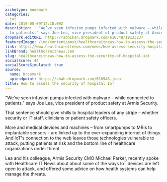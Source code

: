 ```yaml
---
archetype: bookmark
categories:
- iot
date: 2019-05-09T12:10:09Z
description: ' "We’ve seen infusion pumps infected with malware – while connected
  to patients," says Joe Lea, vice president of product safety at Armis Security.'
dropmark.editURL: http://radhikan.dropmark.com/616548/19133237
featuredImage: /img/content/post/healthcareitnews-how-to-assess-the-security-of-hospital-iot.png
link: https://www.healthcareitnews.com/news/how-assess-security-hospital-iot
linkBrand: healthcareitnews.com
slug: healthcareitnews-how-to-assess-the-security-of-hospital-iot
socialScore: 44
socialScoreSimulated: true
source:
  name: Dropmark
  apiendpoint: https://shah.dropmark.com/616548.json
title: How to assess the security of hospital IoT
---
```

 "We’ve seen infusion pumps infected with malware – while connected to patients," says Joe Lea, vice president of product safety at Armis Security.

That sentence should give chills to hospital leaders of any stripe – whether security or IT staff, clinicians or patient safety officers.

More and medical devices and machines – from smartpumps to MRIs to implantable sensors - are linked up to the ever-expanding internet of things. And IoT's connection to the web leaves those technologies vulnerable to attack, putting patients at risk and the bottom line of healthcare organizations under threat.

Lea and his colleague, Armis Security CMO Michael Parker, recently spoke with Healthcare IT News about about some of the ways IoT devices are left open to attack, and offered some advice on how health systems can help manage the threats.

